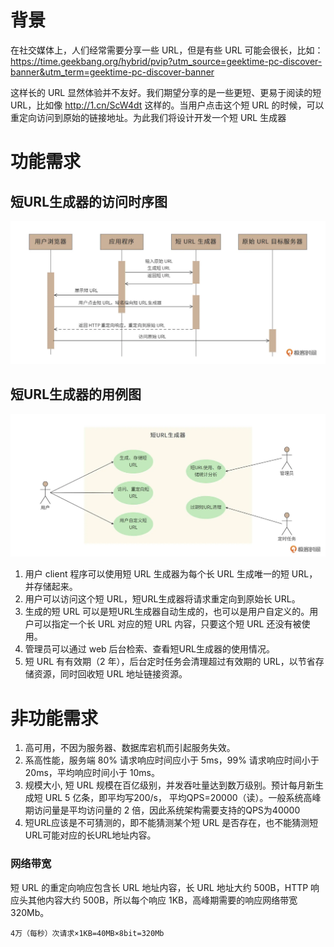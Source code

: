 # 背景
在社交媒体上，人们经常需要分享一些 URL，但是有些 URL 可能会很长，比如：https://time.geekbang.org/hybrid/pvip?utm_source=geektime-pc-discover-banner&utm_term=geektime-pc-discover-banner

这样长的 URL 显然体验并不友好。我们期望分享的是一些更短、更易于阅读的短 URL，比如像 http://1.cn/ScW4dt 这样的。当用户点击这个短 URL 的时候，可以重定向访问到原始的链接地址。为此我们将设计开发一个短 URL 生成器

# 功能需求
## 短URL生成器的访问时序图
![Resilience](./../pictures/short_url1.png)

## 短URL生成器的用例图
![Resilience](./../pictures/short_url2.png)
1. 用户 client 程序可以使用短 URL 生成器为每个长 URL 生成唯一的短 URL，并存储起来。
2. 用户可以访问这个短 URL，短URL生成器将请求重定向到原始长 URL。
3. 生成的短 URL 可以是短URL生成器自动生成的，也可以是用户自定义的。用户可以指定一个长 URL 对应的短 URL 内容，只要这个短 URL 还没有被使用。
4. 管理员可以通过 web 后台检索、查看短URL生成器的使用情况。
5. 短 URL 有有效期（2 年），后台定时任务会清理超过有效期的 URL，以节省存储资源，同时回收短 URL 地址链接资源。

# 非功能需求
1. 高可用，不因为服务器、数据库宕机而引起服务失效。 
2. 系高性能，服务端 80% 请求响应时间应小于 5ms，99% 请求响应时间小于 20ms，平均响应时间小于 10ms。
3. 规模大小, 短 URL 规模在百亿级别，并发吞吐量达到数万级别。预计每月新生成短 URL 5 亿条，即平均写200/s， 平均QPS=20000（读）。一般系统高峰期访问量是平均访问量的 2 倍，因此系统架构需要支持的QPS为40000
4. 短URL应该是不可猜测的，即不能猜测某个短 URL 是否存在，也不能猜测短URL可能对应的长URL地址内容。




### 网络带宽
短 URL 的重定向响应包含长 URL 地址内容，长 URL 地址大约 500B，HTTP 响应头其他内容大约 500B，所以每个响应 1KB，高峰期需要的响应网络带宽 320Mb。
```shell
4万（每秒）次请求×1KB=40MB×8bit=320Mb
```
